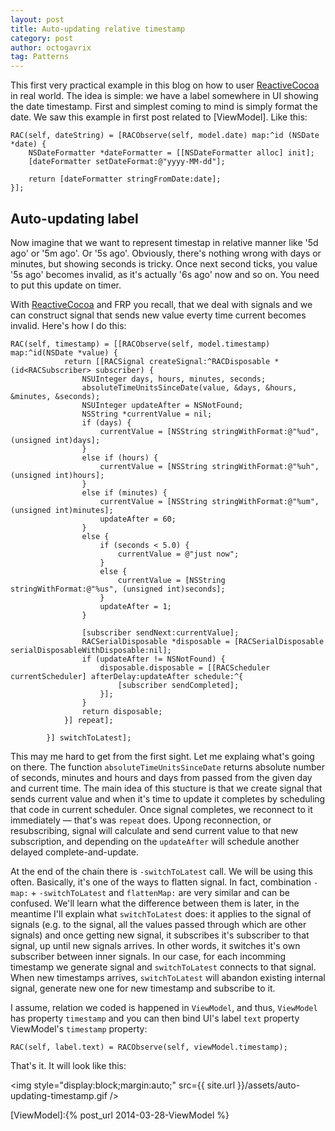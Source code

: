 ```yaml
---
layout: post
title: Auto-updating relative timestamp
category: post
author: octogavrix
tag: Patterns
---
```


This first very practical example in this blog on how to user [ReactiveCocoa] in real world. The idea is simple: we have a label somewhere in UI showing the date timestamp. First and simplest coming to mind is simply format the date. We saw this example in first post related to [ViewModel]. Like this:

```objc
RAC(self, dateString) = [RACObserve(self, model.date) map:^id (NSDate *date) {
	NSDateFormatter *dateFormatter = [[NSDateFormatter alloc] init];
	[dateFormatter setDateFormat:@"yyyy-MM-dd"];

	return [dateFormatter stringFromDate:date];
}];
```

## Auto-updating label

Now imagine that we want to represent timestap in relative manner like '5d ago' or '5m ago'. Or '5s ago'. Obviously, there's nothing wrong with days or minutes, but showing seconds is tricky. Once next second ticks, you value '5s ago' becomes invalid, as it's actually '6s ago' now and so on. You need to put this update on timer.

With [ReactiveCocoa] and FRP you recall, that we deal with signals and we can construct signal that sends new value everty time current becomes invalid. Here's how I do this:

```objc
RAC(self, timestamp) = [[RACObserve(self, model.timestamp) map:^id(NSDate *value) {
			return [[RACSignal createSignal:^RACDisposable *(id<RACSubscriber> subscriber) {
				NSUInteger days, hours, minutes, seconds;
				absoluteTimeUnitsSinceDate(value, &days, &hours, &minutes, &seconds);
				NSUInteger updateAfter = NSNotFound;
				NSString *currentValue = nil;
				if (days) {
					currentValue = [NSString stringWithFormat:@"%ud", (unsigned int)days];
				}
				else if (hours) {
					currentValue = [NSString stringWithFormat:@"%uh", (unsigned int)hours];
				}
				else if (minutes) {
					currentValue = [NSString stringWithFormat:@"%um", (unsigned int)minutes];
					updateAfter = 60;
				}
				else {
					if (seconds < 5.0) {
						currentValue = @"just now";
					}
					else {
						currentValue = [NSString stringWithFormat:@"%us", (unsigned int)seconds];
					}
					updateAfter = 1;
				}

				[subscriber sendNext:currentValue];
				RACSerialDisposable *disposable = [RACSerialDisposable serialDisposableWithDisposable:nil];
				if (updateAfter != NSNotFound) {
					disposable.disposable = [[RACScheduler currentScheduler] afterDelay:updateAfter schedule:^{
						[subscriber sendCompleted];
					}];
				}
				return disposable;
			}] repeat];
			
		}] switchToLatest];

```
This may me hard to get from the first sight. Let me explaing what's going on there. The function `absoluteTimeUnitsSinceDate` returns absolute number of seconds, minutes and hours and days from passed from the given day and current time. The main idea of this stucture is that we create signal that sends current value and when it's time to update it completes by scheduling that code in current scheduler. Once signal completes, we reconnect to it immediately — that's was `repeat` does. Upong reconnection, or resubscribing, signal will calculate and send current value to that new subscription, and depending on the `updateAfter` will schedule another delayed complete-and-update.

At the end of the chain there is `-switchToLatest` call. We will be using this often. Basically, it's one of the ways to flatten signal. In fact, combination `-map:` + `-switchToLatest` and `flattenMap:` are very similar and can be confused. We'll learn what the difference between them is later, in the meantime I'll explain what `switchToLatest` does: it applies to the signal of signals (e.g. to the signal, all the values passed through which are other signals) and once getting new signal, it subscribes it's subscriber to that signal, up until new signals arrives. In other words, it switches it's own subscriber between inner signals. In our case, for each incomming timestamp we generate signal and `switchToLatest` connects to that signal. When new timestamps arrives, `switchToLatest` will abandon existing internal signal, generate new one for new timestamp and subscribe to it.

I assume, relation we coded is happened in `ViewModel`, and thus, `ViewModel` has property `timestamp` and you can then bind UI's label `text` property ViewModel's `timestamp` property:

```objc
RAC(self, label.text) = RACObserve(self, viewModel.timestamp);
```

That's it. It will look like this:

<img style="display:block;margin:auto;" src={{ site.url }}/assets/auto-updating-timestamp.gif />

[ReactiveCocoa]:https://github.com/ReactiveCocoa/ReactiveCocoa
[ViewModel]:{% post_url 2014-03-28-ViewModel %}